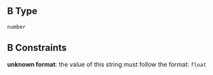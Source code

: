 ## B Type

`number`

## B Constraints

**unknown format**: the value of this string must follow the format: `float`
